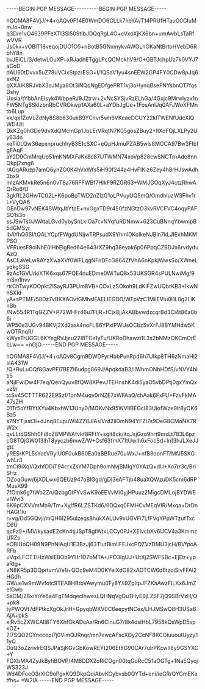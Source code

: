 -----BEGIN PGP MESSAGE----------BEGIN PGP MESSAGE-----

hQGMA8F4VjJ/+4+oAQv9F14E0WmDO6CLLk7heYAvT14PRUfHTauO0GIuMmJo+0nw
q3D/e1vO4639PFeXTl3Sl509tIbJDQqRgL4O+cVxoXjKX6bn+umAwbLsTaRfwVVR
Js0kx+vOBlT18veqojDUO1O5+nBotB5GNxmykvAWGLhOKaNtBrtoHVebD6RbhY8n
bvJEiCL/3/detwLOuXP+xRJadhETggLPcQCMckhV9/O+GBTJchpUz7k0VYJ7aCoD
dAU60tDvvx5uZ78uVCixStpzrESG+l/1QSaV1yu4snEEW2GP4FY0CDw8pJq6sxN2
qXXAIK8RJvbX3oJMya8Ot3iNQqNgEDfgePRT1vj3oHynqBseFNYsbnOT7fqsDshy
Uxsia/tYbbAnElsyk4WbpeRJ9J2trvr+2vNcSYSjvRzELhGa/4Gxjc9Mrwlyzx1n
FW5NTgSSkIzbnRbCVROkwp1AXa60L+aYDbJgUe+1FosAnIJq0AFJWoXFMntb6Lup
kk/qx1ZoVLZdNy8S8b630ukB9YCnvr5wh6VKeaeDCUY22klTWENfUdcXlQWDiU/i
DkKZg0hGDe9dvXdQMcmGp1JbLErVRqtN7K05gosZBuy2+IIXdFQjLXLPy2Uy634n
xqTi0LQw36epxnpruchhyB3E1cSXC+eQpHJmuPZAB5wis8MOCA97Bw3FIbfgEAqF
aY2D9CmMrqUo51mKNMXFJKx8c87UTWMN74xoVp828cwSNCTrnAde8nnQkpj2xng6
rAGqARuzp7amQ6ynZO0K4hVxWfs5iH90f244a4HvFIKiz6Zey4h8rHJswAdh3bx9
mIzAKMvkRe5n6n0vT8a76RFFWBf7HlkF9RZGR63+WMJGOqXyJ4ctzRhwAQrRo6/U
3gkRL2GHwTC02L+K6poBoTWD2nZlzG1oLPVuyUQ5mQ/OmdhluzW3Fhv1rL+VyQA6
GEnDw97vNEK4SWtqJbYtpE+nvGgxTD9r4S0fzNGtzO3kvRVCFVC4oqyPAFSQ1s3o
ssJSwTs0JWAtaLGvd0ybySnLkIOa7cvNYqfuRDNmw+623CuBNnqYbwmpB5dGMSyr
IbAYhQ6Sl/tQALYCpfFWgdUNijwTRPsudX9YhmlDKolkeNJBin7kLJIEvhMKMPSO
VFRuesF9oiNhE0iHbElgRed64e643rXZ9hq38eyak6p06PpqCZBDJx6rvdyduAzQ
AsCLaVeLw8AYzXwaXVf0WFLqgNFnDFcG864ZfVhA6nKpkjWwsSo/XWneLyqkgSSG
9zAc1GVUrkiXTK6xqs67PQE4nuEDme0WiTuQ8x53UKSGR4sPULNwiMg/9mSm1hvv
rtrChTwyKOOpkt2lSayRJ3PUm8VB+COxLzSOkoh9LdKlFZwUQbrKB3+IkwNhSXId
yA+sPTMF/58Dz7vBKXAOvtGMhsIFAELIEGDO/WFpVzC1MilEViu0l1L8g2LiKnBb
/Nw554R1TqGZZV+P72WHFr46u7FIjR+fCjx8jjAkABbvwdzcqrBd3Ci4t86a0b6i
WP50e3UGv948KVj2Xd2ask4noFLB6YPxIPWUsOCbzSvXrFJ8BYMHdw5KwOTRnqR/
kWyeTrUGGL6KYegRVJjeu22I8TCe1yFu/UKRoDhawzi1L3s2bNMzOKCmOrEcLw==
=nGjO
-----END PGP MESSAGE-----

hQGMA8F4VjJ/+4+oAQv8Cgm9DWDFyrHbbPunRpd6h7UIkp8TH6zNmaHl2slA431W
/Q+RuLuOQf8GavPFl7BEZI6udpg869J/ApqkdaB3/ilWhmONbHDfS/vNVY4bIti5
aNjIFwiDw4F7eq/QenQyuv8fQW8XPevJTEHnshK4di5yaO5vbDPtj0gxYmQxuz9r
tcSv45CTTTP622E9Szf/1onM4uqv0rNZE7xWFAaQ/chAak6FxFU+FzvFkMA47sZH
01Tr5oYfBYtXYu4KbxhW13Uny0/MOKvNx95WVlIBEGcI83UiofWze9lr8yOK6Bz5
s7NYTjsst3i+dJnq8EupuWl4ZZ8JIAsiVrd2IiDmN94YFZI7s9DeG8CMoNX7RW2x
qvLLtdGShh0Fi8cZ8MPWAfvkf8RFtY+sgit8ck/itqJsjGzo9hrt9mxLt783L6pz
cG8TQjGW013lhT8yyczb6mwZ/W+Csf63fmX71tUwIh6xFocSd+In13hJLXeJJgtL
yRESrKPL5sYccVRyIU0F0ukB60Ea0aBBRue70uWxJ+nfB8oonFT/MfJ5SKGwhLr3
tmCi9iXqVQxhfDDiT94crxZsYM7Dph9omNvjBMIgY0YAzQ+dU+Xo7rr3c/BriSHz
OZoqGuw/6jXDLwx6QEUz947oBIGgd/gDI3eAFTjb48uaXQWzuDK5cm6dRPMusX99
7fOmk6g7tWo2Zn/QzbgGIFYvSwK9oEEVvMi0yjHPuuz2MigcDMLojBYDWEvIWvi3
6K6pCXVVmMb9/Tm+Xy/fR6LZSTKd6/9DQxq0FMHCvMEqVIR/Mxqa+DrDnHAGt1lu
r+vg/Dd5GQvjl/mQH6I295ulzeqs8hukXALUv9xUGVFi7LfFVqYPpWTzufTxcC6U
qcFz0+/MV/kysadE2cKn4tjJSpT8gtWtxLCCy0PJ+XEIvcbXv6UCV4a3KmmzURZs
eOBIUoQH09N9PhNIAqU1E3BzJj63TIutBImlIFEJxcPQZVzDMU3jcH/BVfpoARFb
uVqxLFCTTlHzWsIE8Ob9YHr1D7bMTA+/PO3IgUJ+UtXj2SWFSBc+EjDz+ypaRtg+
vN8KR5p3DQprtvmV/e1i+QOc9eM4D0KYeiXdO82xAOTCW6d6tzoiSivFFAl2HGdh
GWue1w9mWvfotc9TEA8HBtbVAwymu0Fy8Y/i9ZpItpJFZKaAwzFlLXx6JmZeIGwb
SsCM/2BxiYiYe6e4FgTMdqeclhwesLQHNqVgQuTHyE9jLZSF7jQ9SBrVzH/Q+pk8
tyPWQVt7dFPtkcXgOkJrH+GpyqbWKV0C6eepytNCex/LHJMSwQ8H3USa6AjA+bkS
xiRv5cZXWCAII8TY6XhfOkADeAx/Rn6ClnuG7/8k4dsiHbL7958kQsWpD5spkOZ+
7l7SQO2GYnecopl7j0VimQJRnqr/mn7ewcAFscXOy2CcNF8KCOiuuoutUyzy11yQ
DuQ3oZzrivlrEQSJPaSjKGvGbKowREYt206EtYG90CAr7ulrPKcwII8y9GSYXC+Y
FQXbMA4ZyJkByhBOVP/4M8DDX2oRiCOgn00tqGoRcC51aOGTg+1NaEQycjWS323J
Wd4DFeeO3rXIC9oPgxKQ9DkpQqiAbvKGybvsb0QYTd+eni/ieGR/QYGmEKatfhs=
=W2lA
-----END PGP MESSAGE-----
